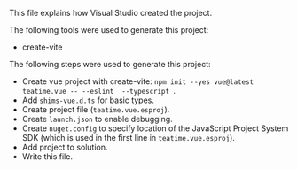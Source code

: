 This file explains how Visual Studio created the project.

The following tools were used to generate this project:
- create-vite

The following steps were used to generate this project:
- Create vue project with create-vite: `npm init --yes vue@latest teatime.vue -- --eslint  --typescript `.
- Add `shims-vue.d.ts` for basic types.
- Create project file (`teatime.vue.esproj`).
- Create `launch.json` to enable debugging.
- Create `nuget.config` to specify location of the JavaScript Project System SDK (which is used in the first line in `teatime.vue.esproj`).
- Add project to solution.
- Write this file.
